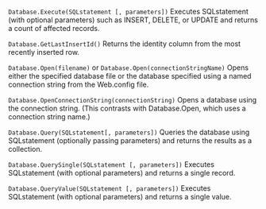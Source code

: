 `Database.Execute(SQLstatement [, parameters])`
Executes SQLstatement (with optional parameters) such as INSERT, DELETE, or UPDATE and returns a count of affected records.

`Database.GetLastInsertId()`
Returns the identity column from the most recently inserted row.
  
`Database.Open(filename)` or `Database.Open(connectionStringName)`
Opens either the specified database file or the database specified using a named connection string from the Web.config file.

`Database.OpenConnectionString(connectionString)`
Opens a database using the connection string. (This contrasts with Database.Open, which uses a connection string name.)

`Database.Query(SQLstatement[, parameters])`
Queries the database using SQLstatement (optionally passing parameters) and returns the results as a collection.

`Database.QuerySingle(SQLstatement [, parameters])`
Executes SQLstatement (with optional parameters) and returns a single record.

`Database.QueryValue(SQLstatement [, parameters])`
Executes SQLstatement (with optional parameters) and returns a single value.
